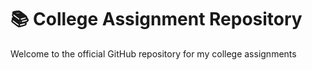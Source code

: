 # 📚 College Assignment Repository

Welcome to the official GitHub repository for my college assignments



